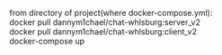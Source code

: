 from directory of project(where docker-compose.yml):<br>
docker pull dannym1chael/chat-whlsburg:server_v2<br>
docker pull dannym1chael/chat-whlsburg:client_v2<br>
docker-compose up



